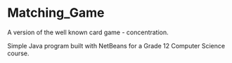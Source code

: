 # Matching_Game

A version of the well known card game - concentration.

Simple Java program built with NetBeans for a Grade 12 Computer Science course.
